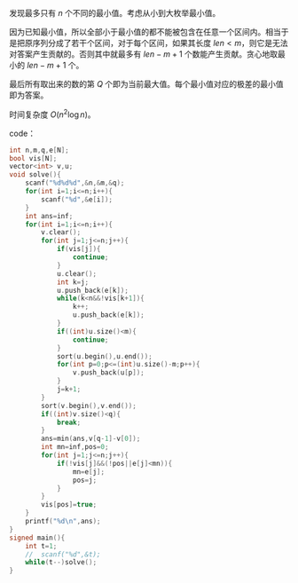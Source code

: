 发现最多只有 $n$ 个不同的最小值。考虑从小到大枚举最小值。

因为已知最小值，所以全部小于最小值的都不能被包含在任意一个区间内。相当于是把原序列分成了若干个区间，对于每个区间，如果其长度 $len<m$，则它是无法对答案产生贡献的。否则其中就最多有 $len-m+1$ 个数能产生贡献。贪心地取最小的 $len-m+1$ 个。

最后所有取出来的数的第 $Q$ 个即为当前最大值。每个最小值对应的极差的最小值即为答案。

时间复杂度 $O(n^2\log n)$。

code：

```cpp
int n,m,q,e[N];
bool vis[N];
vector<int> v,u;
void solve(){
	scanf("%d%d%d",&n,&m,&q);
	for(int i=1;i<=n;i++){
		scanf("%d",&e[i]);
	}
	int ans=inf;
	for(int i=1;i<=n;i++){
		v.clear();
		for(int j=1;j<=n;j++){
			if(vis[j]){
				continue;
			}
			u.clear();
			int k=j;
			u.push_back(e[k]);
			while(k<n&&!vis[k+1]){
				k++;
				u.push_back(e[k]);
			}
			if((int)u.size()<m){
				continue;
			}
			sort(u.begin(),u.end());
			for(int p=0;p<=(int)u.size()-m;p++){
				v.push_back(u[p]);
			}
			j=k+1;
		}
		sort(v.begin(),v.end());
		if((int)v.size()<q){
			break;
		}
		ans=min(ans,v[q-1]-v[0]);
		int mn=inf,pos=0;
		for(int j=1;j<=n;j++){
			if(!vis[j]&&(!pos||e[j]<mn)){
				mn=e[j];
				pos=j;
			}
		}
		vis[pos]=true;
	}
	printf("%d\n",ans);
}
signed main(){
	int t=1;
	//	scanf("%d",&t);
	while(t--)solve();
}
```